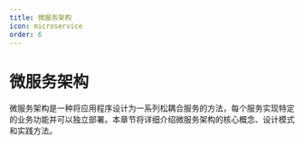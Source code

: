 ```yaml
---
title: 微服务架构
icon: microservice
order: 6
---
```


# 微服务架构

微服务架构是一种将应用程序设计为一系列松耦合服务的方法，每个服务实现特定的业务功能并可以独立部署。本章节将详细介绍微服务架构的核心概念、设计模式和实践方法。
